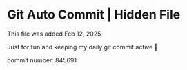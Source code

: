 # Git Auto Commit | Hidden File

This file was added Feb 12, 2025

Just for fun and keeping my daily git commit active 🤪

commit number: 845691
